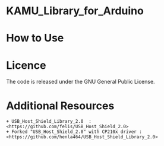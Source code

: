 # KAMU_Library_for_Arduino

# How to Use

# Licence
The code is released under the GNU General Public License.
# Additional Resources
    + USB_Host_Shield_Library_2.0  : <https://github.com/felis/USB_Host_Shield_2.0>
    + Forked "USB_Host_Shield_2.0" with CP210x driver : <https://github.com/henla464/USB_Host_Shield_Library_2.0>
